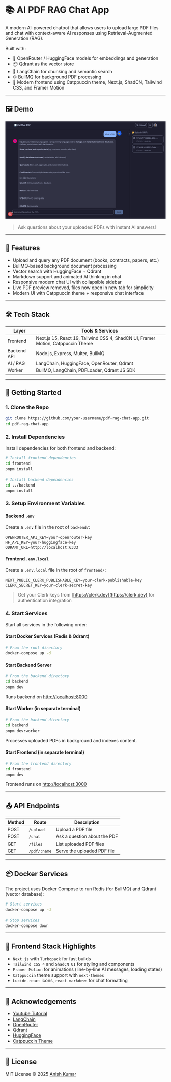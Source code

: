 
# 📚 AI PDF RAG Chat App

A modern AI-powered chatbot that allows users to upload large PDF files and chat with context-aware AI responses using Retrieval-Augmented Generation (RAG).

Built with:

- 🧠 OpenRouter / HuggingFace models for embeddings and generation
- 📦 Qdrant as the vector store
- 🧾 LangChain for chunking and semantic search
- ⚙️ BullMQ for background PDF processing
- 💬 Modern frontend using Catppuccin theme, Next.js, ShadCN, Tailwind CSS, and Framer Motion

---

## 🖼️ Demo

![screenshot](./preview.png)  
> Ask questions about your uploaded PDFs with instant AI answers!

---

## 📁 Features

- Upload and query any PDF document (books, contracts, papers, etc.)
- BullMQ-based background document processing
- Vector search with HuggingFace + Qdrant
- Markdown support and animated AI thinking in chat
- Responsive modern chat UI with collapsible sidebar
- Live PDF preview removed, files now open in new tab for simplicity
- Modern UI with Catppuccin theme + responsive chat interface

---

## 🛠️ Tech Stack

| Layer        | Tools & Services                              |
|--------------|-----------------------------------------------|
| Frontend     | Next.js 15, React 19, Tailwind CSS 4, ShadCN UI, Framer Motion, Catppuccin Theme |
| Backend API  | Node.js, Express, Multer, BullMQ              |
| AI / RAG     | LangChain, HuggingFace, OpenRouter, Qdrant    |
| Worker       | BullMQ, LangChain, PDFLoader, Qdrant JS SDK   |

---

## 🚀 Getting Started

### 1. Clone the Repo

```bash
git clone https://github.com/your-username/pdf-rag-chat-app.git
cd pdf-rag-chat-app
```

### 2. Install Dependencies

Install dependencies for both frontend and backend:

```bash
# Install frontend dependencies
cd frontend
pnpm install

# Install backend dependencies
cd ../backend
pnpm install
```

### 3. Setup Environment Variables

#### Backend `.env`
Create a `.env` file in the root of `backend/`:

```env
OPENROUTER_API_KEY=your-openrouter-key
HF_API_KEY=your-huggingface-key
QDRANT_URL=http://localhost:6333
```

#### Frontend `.env.local`
Create a `.env.local` file in the root of `frontend/`:

```env
NEXT_PUBLIC_CLERK_PUBLISHABLE_KEY=your-clerk-publishable-key
CLERK_SECRET_KEY=your-clerk-secret-key
```

> Get your Clerk keys from [https://clerk.dev](https://clerk.dev) for authentication integration

### 4. Start Services

Start all services in the following order:

#### Start Docker Services (Redis & Qdrant)
```bash
# From the root directory
docker-compose up -d
```

#### Start Backend Server
```bash
# From the backend directory
cd backend
pnpm dev
```
Runs backend on [http://localhost:8000](http://localhost:8000)

#### Start Worker (in separate terminal)
```bash
# From the backend directory
cd backend
pnpm dev:worker
```
Processes uploaded PDFs in background and indexes content.

#### Start Frontend (in separate terminal)
```bash
# From the frontend directory
cd frontend
pnpm dev
```
Frontend runs on [http://localhost:3000](http://localhost:3000)

---

## 📤 API Endpoints

| Method | Route     | Description                   |
|--------|-----------|-------------------------------|
| POST   | `/upload` | Upload a PDF file             |
| POST   | `/chat`   | Ask a question about the PDF  |
| GET    | `/files`  | List uploaded PDF files       |
| GET    | `/pdf/:name` | Serve the uploaded PDF file |

---

## 📦 Docker Services

The project uses Docker Compose to run Redis (for BullMQ) and Qdrant (vector database):

```bash
# Start services
docker-compose up -d

# Stop services
docker-compose down
```

---

## 🧠 Frontend Stack Highlights

- `Next.js` with `Turbopack` for fast builds
- `Tailwind CSS 4` and `ShadCN UI` for styling and components
- `Framer Motion` for animations (line-by-line AI messages, loading states)
- `Catppuccin` theme support with `next-themes`
- `Lucide-react` icons, `react-markdown` for chat formatting

---

## 🙌 Acknowledgements

- [Youtube Tutorial](https://www.youtube.com/watch?v=2DXiOtEwWtU)
- [LangChain](https://www.langchain.com/)
- [OpenRouter](https://openrouter.ai)
- [Qdrant](https://qdrant.tech)
- [HuggingFace](https://huggingface.co)
- [Catppuccin Theme](https://catppuccin.com)

---

## 📄 License

MIT License © 2025 [Anish Kumar](https://github.com/Sarcastic-Soul)
